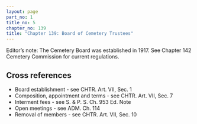 ```yaml
---
layout: page
part_no: 1
title_no: 5
chapter_no: 139
title: "Chapter 139: Board of Cemetery Trustees"
---
```


Editor’s note: The Cemetery Board was established in 1917. See Chapter 142 Cemetery Commission for current regulations.

## Cross references

* Board establishment - see CHTR. Art. VII, Sec. 1
* Composition, appointment and terms - see CHTR. Art. VII, Sec. 7
* Interment fees - see S. & P. S. Ch. 953 Ed. Note
* Open meetings - see ADM. Ch. 114
* Removal of members - see CHTR. Art. VII, Sec. 10
